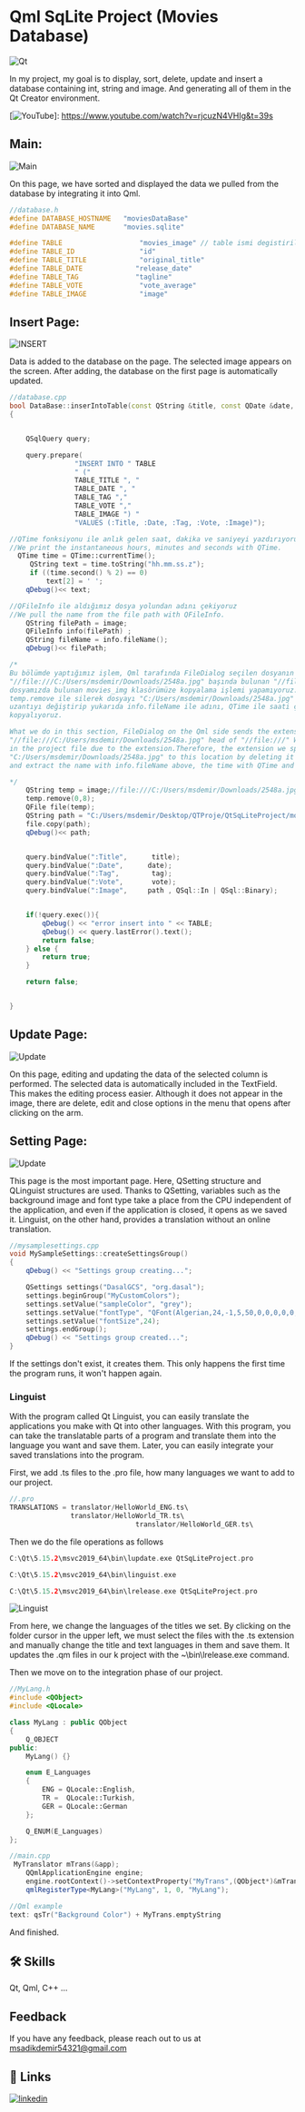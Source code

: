 
# Qml SqLite Project (Movies Database)

![Qt](https://github.com/SadkDemr/QtSqLiteProject/blob/main/QtSqLiteProject/Screenshot/Untitled%20Diagram.drawio.png?raw=true)

In my project, my goal is to display, sort, delete, update and insert a database containing int, string and image. And generating all of them in the Qt Creator environment.

[![YouTube](https://upload.wikimedia.org/wikipedia/commons/0/09/YouTube_full-color_icon_%282017%29.svg)]: https://www.youtube.com/watch?v=rjcuzN4VHIg&t=39s

## Main:
![Main](https://github.com/SadkDemr/QtSqLiteProject/blob/main/QtSqLiteProject/Screenshot/main.png?raw=true)

On this page, we have sorted and displayed the data we pulled from the database by integrating it into Qml.

```c++
//database.h
#define DATABASE_HOSTNAME   "moviesDataBase"
#define DATABASE_NAME       "movies.sqlite"

#define TABLE                   "movies_image" // table ismi degistirilmeli
#define TABLE_ID                "id"
#define TABLE_TITLE             "original_title"
#define TABLE_DATE             "release_date"
#define TABLE_TAG              "tagline"
#define TABLE_VOTE              "vote_average"
#define TABLE_IMAGE             "image"
```

## Insert Page:
![INSERT](https://github.com/SadkDemr/QtSqLiteProject/blob/main/QtSqLiteProject/Screenshot/insert.png?raw=true)

Data is added to the database on the page. The selected image appears on the screen. After adding, the database on the first page is automatically updated.

```c++
//database.cpp
bool DataBase::inserIntoTable(const QString &title, const QDate &date, const QString &tag, const QString &vote, const QString &image)
{


    QSqlQuery query;

    query.prepare(
                "INSERT INTO " TABLE
                " ("
                TABLE_TITLE ", "
                TABLE_DATE ", "
                TABLE_TAG ","
                TABLE_VOTE ","
                TABLE_IMAGE ") "
                "VALUES (:Title, :Date, :Tag, :Vote, :Image)");

//QTime fonksiyonu ile anlık gelen saat, dakika ve saniyeyi yazdırıyoruz.
//We print the instantaneous hours, minutes and seconds with QTime.
  QTime time = QTime::currentTime();
     QString text = time.toString("hh.mm.ss.z");
     if ((time.second() % 2) == 0)
         text[2] = ' ';
    qDebug()<< text;

//QFileInfo ile aldığımız dosya yolundan adını çekiyoruz
//We pull the name from the file path with QFileInfo.
    QString filePath = image;
    QFileInfo info(filePath) ;
    QString fileName = info.fileName();
    qDebug()<< filePath;

/*
Bu bölümde yaptığımız işlem, Qml tarafında FileDialog seçilen dosyanın uzantısını bu tipte gönderiyor;
"//file:///C:/Users/msdemir/Downloads/2548a.jpg" başında bulunan "//file:///" uzantı sebebiyle proje
dosyamızda bulunan movies_img klasörümüze kopyalama işlemi yapamıyoruz.Bu nedenle belirttiğimiz uzantıyı
temp.remove ile silerek dosyayı "C:/Users/msdemir/Downloads/2548a.jpg" bu konuma getiriyoruz. Daha sonra
uzantıyı değiştirip yukarıda info.fileName ile adını, QTime ile saati çekip movies_img klasörüne dosyamızı
kopyalıyoruz.

What we do in this section, FileDialog on the Qml side sends the extension of the selected file in this type;
"//file:///C:/Users/msdemir/Downloads/2548a.jpg" head of "//file:///" We cannot copy to the movies_img folder
in the project file due to the extension.Therefore, the extension we specifiedWe bring the file
"C:/Users/msdemir/Downloads/2548a.jpg" to this location by deleting it with temp.remove.Later on We change the extension
and extract the name with info.fileName above, the time with QTime and save the file to the movies_img folder we copy.

*/
    QString temp = image;//file:///C:/Users/msdemir/Downloads/2548a.jpg
    temp.remove(0,8);
    QFile file(temp);
    QString path = "C:/Users/msdemir/Desktop/QTProje/QtSqLiteProject/movies_img/"+ text + "_" + fileName  ;
    file.copy(path);
    qDebug()<< path;


    query.bindValue(":Title",      title);
    query.bindValue(":Date",      date);
    query.bindValue(":Tag",        tag);
    query.bindValue(":Vote",       vote);
    query.bindValue(":Image",     path , QSql::In | QSql::Binary);


    if(!query.exec()){
        qDebug() << "error insert into " << TABLE;
        qDebug() << query.lastError().text();
        return false;
    } else {
        return true;
    }

    return false;


}
```
## Update Page:

![Update](https://github.com/SadkDemr/QtSqLiteProject/blob/main/QtSqLiteProject/Screenshot/update.png?raw=true)

On this page, editing and updating the data of the selected column is performed. The selected data is automatically included in the TextField. This makes the editing process easier. Although it does not appear in the image, there are delete, edit and close options in the menu that opens after clicking on the arm.

## Setting Page:

![Update](https://github.com/SadkDemr/QtSqLiteProject/blob/main/QtSqLiteProject/Screenshot/setting.png?raw=true)

This page is the most important page. Here, QSetting structure and QLinguist structures are used. Thanks to QSetting, variables such as the background image and font type take a place from the CPU independent of the application, and even if the application is closed, it opens as we saved it. Linguist, on the other hand, provides a translation without an online translation.

```c++
//mysamplesettings.cpp
void MySampleSettings::createSettingsGroup()
{
    qDebug() << "Settings group creating...";

    QSettings settings("DasalGCS", "org.dasal");
    settings.beginGroup("MyCustomColors");
    settings.setValue("sampleColor", "grey");
    settings.setValue("fontType", "QFont(Algerian,24,-1,5,50,0,0,0,0,0,Regular)");
    settings.setValue("fontSize",24);
    settings.endGroup();
    qDebug() << "Settings group created...";
}
```
If the settings don't exist, it creates them. This only happens the first time the program runs, it won't happen again.

### Linguist

With the program called Qt Linguist, you can easily translate the applications you make with Qt into other languages. With this program, you can take the translatable parts of a program and translate them into the language you want and save them. Later, you can easily integrate your saved translations into the program.

First, we add .ts files to the .pro file, how many languages we want to add to our project.

```c++
//.pro
TRANSLATIONS = translator/HelloWorld_ENG.ts\
               translator/HelloWorld_TR.ts\
                               translator/HelloWorld_GER.ts\
```
Then we do the file operations as follows
```c++
C:\Qt\5.15.2\msvc2019_64\bin\lupdate.exe QtSqLiteProject.pro

C:\Qt\5.15.2\msvc2019_64\bin\linguist.exe

C:\Qt\5.15.2\msvc2019_64\bin\lrelease.exe QtSqLiteProject.pro

```

![Linguist](https://github.com/SadkDemr/QtSqLiteProject/blob/main/QtSqLiteProject/Screenshot/linguist.png?raw=true)

From here, we change the languages of the titles we set. By clicking on the folder cursor in the upper left, we must select the files with the .ts extension and manually change the title and text languages in them and save them.
It updates the .qm files in our k project with the ~\bin\lrelease.exe command.

Then we move on to the integration phase of our project.

```c++
//MyLang.h
#include <QObject>
#include <QLocale>

class MyLang : public QObject
{
    Q_OBJECT
public:
    MyLang() {}

    enum E_Languages
    {
        ENG = QLocale::English,
        TR =  QLocale::Turkish,
        GER = QLocale::German
    };

    Q_ENUM(E_Languages)
};
```
```c++
//main.cpp
 MyTranslator mTrans(&app);
    QQmlApplicationEngine engine;
    engine.rootContext()->setContextProperty("MyTrans",(QObject*)&mTrans);
    qmlRegisterType<MyLang>("MyLang", 1, 0, "MyLang");
```

```c++
//Qml example
text: qsTr("Background Color") + MyTrans.emptyString
```

And finished.


## 🛠 Skills
Qt, Qml, C++ ... 


## Feedback

If you have any feedback, please reach out to us at msadikdemir54321@gmail.com


## 🔗 Links

[![linkedin](https://img.shields.io/badge/linkedin-0A66C2?style=for-the-badge&logo=linkedin&logoColor=white)](https://www.linkedin.com/in/muhammed-sadık-demir-4138821b7/)



